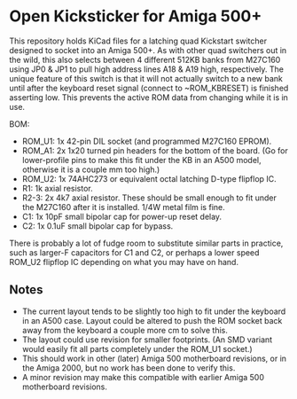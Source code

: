 Open Kicksticker for Amiga 500+
===============================

This repository holds KiCad files for a latching quad Kickstart switcher designed to socket into an Amiga 500+. As with other quad switchers out in the wild, this also selects between 4 different 512KB banks from M27C160 using JP0 & JP1 to pull high address lines A18 & A19 high, respectively. The unique feature of this switch is that it will not actually switch to a new bank until after the keyboard reset signal (connect to ~ROM_KBRESET) is finished asserting low. This prevents the active ROM data from changing while it is in use.

BOM:
* ROM_U1: 1x 42-pin DIL socket (and programmed M27C160 EPROM).
* ROM_A1: 2x 1x20 turned pin headers for the bottom of the board. (Go for lower-profile pins to make this fit under the KB in an A500 model, otherwise it is a couple mm too high.)
* ROM_U2: 1x 74AHC273 or equivalent octal latching D-type flipflop IC.
* R1: 1k axial resistor.
* R2-3: 2x 4k7 axial resistor. These should be small enough to fit under the M27C160 after it is installed. 1/4W metal film is fine.
* C1: 1x 10pF small bipolar cap for power-up reset delay.
* C2: 1x 0.1uF small bipolar cap for bypass.

There is probably a lot of fudge room to substitute similar parts in practice, such as larger-F capacitors for C1 and C2, or perhaps a lower speed ROM_U2 flipflop IC depending on what you may have on hand.


Notes
-----

* The current layout tends to be slightly too high to fit under the keyboard in an A500 case. Layout could be altered to push the ROM socket back away from the keyboard a couple more cm to solve this.
* The layout could use revision for smaller footprints. (An SMD variant would easily fit all parts completely under the ROM_U1 socket.)
* This should work in other (later) Amiga 500 motherboard revisions, or in the Amiga 2000, but no work has been done to verify this.
* A minor revision may make this compatible with earlier Amiga 500 motherboard revisions.
